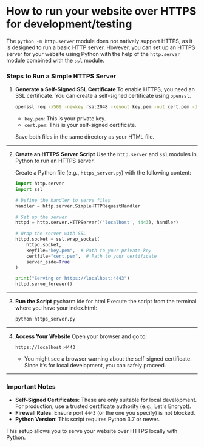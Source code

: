 # How to run your website over HTTPS for development/testing

The `python -m http.server` module does not natively support HTTPS, as it is designed to run a basic HTTP server.
However, you can set up an HTTPS server for your website using Python with the help of the `http.server` module combined
with the `ssl` module.

### **Steps to Run a Simple HTTPS Server**

1. **Generate a Self-Signed SSL Certificate**
   To enable HTTPS, you need an SSL certificate. You can create a self-signed certificate using `openssl`.

   ```bash
   openssl req -x509 -newkey rsa:2048 -keyout key.pem -out cert.pem -days 365 -nodes
   ```

    - `key.pem`: This is your private key.
    - `cert.pem`: This is your self-signed certificate.

   Save both files in the same directory as your HTML file.

---

2. **Create an HTTPS Server Script**
   Use the `http.server` and `ssl` modules in Python to run an HTTPS server.

   Create a Python file (e.g., `https_server.py`) with the following content:

   ```python
   import http.server
   import ssl

   # Define the handler to serve files
   handler = http.server.SimpleHTTPRequestHandler

   # Set up the server
   httpd = http.server.HTTPServer(('localhost', 4443), handler)

   # Wrap the server with SSL
   httpd.socket = ssl.wrap_socket(
       httpd.socket,
       keyfile="key.pem",  # Path to your private key
       certfile="cert.pem",  # Path to your certificate
       server_side=True
   )

   print("Serving on https://localhost:4443")
   httpd.serve_forever()
   ```

---

3. **Run the Script**
pycharm ide for html   Execute the script from the terminal where you have your index.html:

   ```bash
   python https_server.py
   ```

---

4. **Access Your Website**
   Open your browser and go to:

   ```
   https://localhost:4443
   ```

    - You might see a browser warning about the self-signed certificate. Since it’s for local development, you can
      safely proceed.

---

### **Important Notes**

- **Self-Signed Certificates**: These are only suitable for local development. For production, use a trusted certificate
  authority (e.g., Let's Encrypt).
- **Firewall Rules**: Ensure port `4443` (or the one you specify) is not blocked.
- **Python Version**: This script requires Python 3.7 or newer.

This setup allows you to serve your website over HTTPS locally with Python.